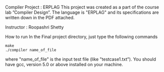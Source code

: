 Compiler Project : ERPLAG
This project was created as a part of the course lab ”Compiler Design”. The language is "ERPLAG" and its specifications are written down in the PDF attached.

Instructor : Roopashri Shetty

How to run
In the Final project directory, just type the following commands

	make
	./compiler name_of_file

where "name_of_file" is the input test file (like "testcase1.txt”).
You should have gcc, version 5.0 or above installed on your machine.
